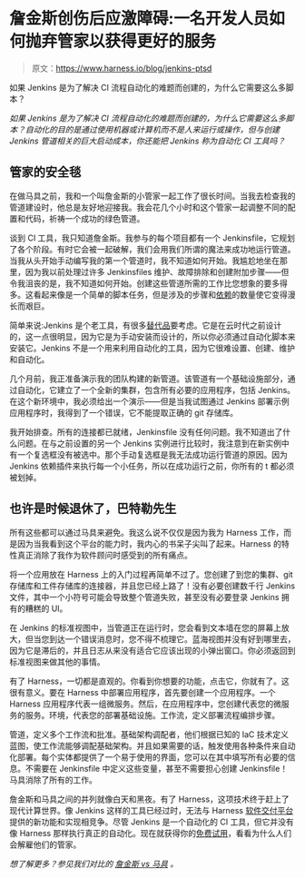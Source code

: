 # 詹金斯创伤后应激障碍:一名开发人员如何抛弃管家以获得更好的服务

> 原文：<https://www.harness.io/blog/jenkins-ptsd>

如果 Jenkins 是为了解决 CI 流程自动化的难题而创建的，为什么它需要这么多脚本？

*如果 Jenkins 是为了解决 CI 流程自动化的难题而创建的，为什么它需要这么多脚本？自动化的目的是通过使用机器或计算机而不是人来运行或操作，但与创建 Jenkins 管道相关的巨大启动成本，你还能把 Jenkins 称为自动化 CI 工具吗？*

## 管家的安全毯

在做马具之前，我和一个叫詹金斯的小管家一起工作了很长时间。当我去检查我的管道建设时，他总是友好地迎接我。我会花几个小时和这个管家一起调整不同的配置和代码，祈祷一个成功的绿色管道。

谈到 CI 工具，我只知道詹金斯。我参与的每个项目都有一个 Jenkinsfile，它规划了各个阶段。有时它会被一起破解，我们会用我们所谓的魔法来成功地运行管道。当我从头开始手动编写我的第一个管道时，我不知道如何开始。我尴尬地坐在那里，因为我以前处理过许多 Jenkinsfiles 维护、故障排除和创建附加步骤——但令我沮丧的是，我不知道如何开始。创建这些管道所需的工作比您想象的要多得多。这看起来像是一个简单的脚本任务，但是涉及的步骤和[依赖](https://harness.io/blog/dependency-plugin-hell-jenkins/)的数量使它变得漫长而艰巨。

简单来说:Jenkins 是个老工具，有很多[替代品](https://harness.io/blog/best-jenkins-alternatives/)要考虑。它是在云时代之前设计的，这一点很明显，因为它是为手动安装而设计的，所以你必须通过自动化脚本来安装它。Jenkins 不是一个用来利用自动化的工具，因为它很难设置、创建、维护和自动化。

几个月前，我正准备演示我的团队构建的新管道。该管道有一个基础设施部分，通过自动化，它建立了一个全新的集群，包含所有必要的应用程序，包括 Jenkins。在这个新环境中，我必须给出一个演示——但是当我试图通过 Jenkins 部署示例应用程序时，我得到了一个错误，它不能提取正确的 git 存储库。

我开始排查。所有的连接都已就绪，Jenkinsfile 没有任何问题。我不知道出了什么问题。在与之前设置的另一个 Jenkins 实例进行比较时，我注意到在新实例中有一个复选框没有被选中。那个手动复选框是我无法成功运行管道的原因。因为 Jenkins 依赖插件来执行每一个小任务，所以在成功运行之前，你所有的 t 都必须被划掉。

## 也许是时候退休了，巴特勒先生

所有这些都可以通过马具来避免。我这么说不仅仅是因为我为 Harness 工作，而是因为当我看到这个平台的能力时，我内心的书呆子尖叫了起来。Harness 的特性真正消除了我作为软件顾问时感受到的所有痛点。

将一个应用放在 Harness 上的入门过程再简单不过了。您创建了到您的集群、git 存储库和工件存储库的连接器，并且您已经上路了！没有必要创建数千行 Jenkins 文件，其中一个小符号可能会导致整个管道失败，甚至没有必要登录 Jenkins 拥有的糟糕的 UI。

在 Jenkins 的标准视图中，当管道正在运行时，您会看到文本墙在您的屏幕上放大，但当您到达一个错误消息时，您不得不梳理它。蓝海视图并没有好到哪里去，因为它是滞后的，并且日志从来没有适合它应该出现的小弹出窗口。你必须返回到标准视图来做其他的事情。

有了 Harness，一切都是直观的。你看到你想要的功能，点击它，你就有了。这很有意义。要在 Harness 中部署应用程序，首先要创建一个应用程序。一个 Harness 应用程序代表一组微服务。然后，在应用程序中，您创建代表您的微服务的服务。环境，代表您的部署基础设施。工作流，定义部署流程编排步骤。

管道，定义多个工作流和批准。基础架构调配者，他们根据已知的 IaC 技术定义蓝图，使工作流能够调配基础架构。并且如果需要的话，触发使用各种条件来自动化部署。每个实体都提供了一个易于使用的界面，您可以在其中填写所有必要的信息。不需要在 Jenkinsfile 中定义这些变量，甚至不需要担心创建 Jenkinsfile！马具消除了所有的工作。

詹金斯和马具之间的并列就像白天和黑夜。有了 Harness，这项技术终于赶上了现代计算世界。像 Jenkins 这样的工具已经过时，无法与 Harness [软件交付平台](https://harness.io/platform/)提供的新功能和实现相竞争。尽管 Jenkins 是一个自动化的 CI 工具，但它并没有像 Harness 那样执行真正的自动化。现在就获得你的[免费试用](https://harness.io/platform-free-trial-lp)，看看为什么人们会解雇他们的管家。

*想了解更多？参见我们对比的* [*詹金斯 vs 马具*](https://harness.io/jenkins-vs-harness/) *。*